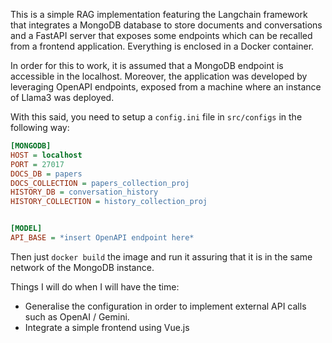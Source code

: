 This is a simple RAG implementation featuring the Langchain framework that integrates a MongoDB database to store documents and conversations and a FastAPI server that exposes some endpoints which can be recalled from a frontend application. Everything is enclosed in a Docker container.

In order for this to work, it is assumed that a MongoDB endpoint is accessible in the localhost. 
Moreover, the application was developed by leveraging OpenAPI endpoints, exposed from a machine where an instance of Llama3 was deployed.

With this said, you need to setup a `config.ini` file in `src/configs` in the following way:

```ini
[MONGODB]
HOST = localhost
PORT = 27017
DOCS_DB = papers
DOCS_COLLECTION = papers_collection_proj
HISTORY_DB = conversation_history
HISTORY_COLLECTION = history_collection_proj


[MODEL]
API_BASE = *insert OpenAPI endpoint here*
```

Then just `docker build` the image and run it assuring that it is in the same network of the MongoDB instance.

Things I will do when I will have the time:
- Generalise the configuration in order to implement external API calls such as OpenAI / Gemini.
- Integrate a simple frontend using Vue.js
